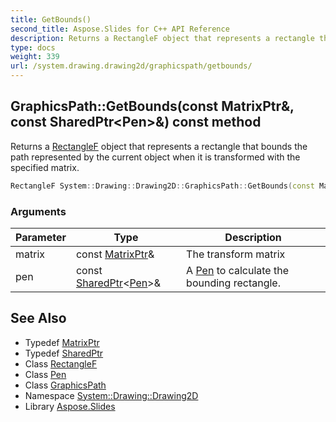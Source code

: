 ```yaml
---
title: GetBounds()
second_title: Aspose.Slides for C++ API Reference
description: Returns a RectangleF object that represents a rectangle that bounds the path represented by the current object when it is transformed with the specified matrix.
type: docs
weight: 339
url: /system.drawing.drawing2d/graphicspath/getbounds/
---
```

## GraphicsPath::GetBounds(const MatrixPtr\&, const SharedPtr\<Pen\>\&) const method


Returns a [RectangleF](../../../system.drawing/rectanglef/) object that represents a rectangle that bounds the path represented by the current object when it is transformed with the specified matrix.

```cpp
RectangleF System::Drawing::Drawing2D::GraphicsPath::GetBounds(const MatrixPtr &matrix=nullptr, const SharedPtr<Pen> &pen=nullptr) const
```


### Arguments

| Parameter | Type | Description |
| --- | --- | --- |
| matrix | const [MatrixPtr](../../matrixptr/)\& | The transform matrix |
| pen | const [SharedPtr](../../../system/sharedptr/)\<[Pen](../../../system.drawing/pen/)\>\& | A [Pen](../../../system.drawing/pen/) to calculate the bounding rectangle. |

## See Also

* Typedef [MatrixPtr](../../matrixptr/)
* Typedef [SharedPtr](../../../system/sharedptr/)
* Class [RectangleF](../../../system.drawing/rectanglef/)
* Class [Pen](../../../system.drawing/pen/)
* Class [GraphicsPath](../)
* Namespace [System::Drawing::Drawing2D](../../)
* Library [Aspose.Slides](../../../)